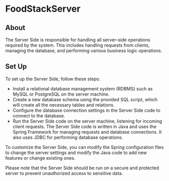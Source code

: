 # FoodStackServer
## About
The Server Side is responsible for handling all server-side operations required by the system. 
This includes handling requests from clients, managing the database, and performing various business logic operations.

## Set Up
To set up the Server Side, follow these steps:
* Install a relational database management system (RDBMS) such as MySQL or PostgreSQL on the server machine.
* Create a new database schema using the provided SQL script, which will create all the necessary tables and relations.
* Configure the database connection settings in the Server Side code to connect to the database.
* Run the Server Side code on the server machine, listening for incoming client requests.
The Server Side code is written in Java and uses the Spring Framework for managing requests and database connections. 
It also uses JDBC for performing database operations.

To customize the Server Side, you can modify the Spring configuration files to change the server settings and modify 
the Java code to add new features or change existing ones.

Please note that the Server Side should be run on a secure and protected server to prevent unauthorized access to sensitive data.

